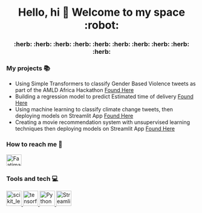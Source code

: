 <h1 align="center"> Hello, hi 👋 Welcome to my space :robot: </h1>
<h3 align="center"> :herb: :herb: :herb: :herb: :herb: :herb: :herb: :herb: :herb: :herb: </h3>

### My projects :books:
* Using Simple Transformers to classify Gender Based Violence tweets as part of the AMLD Africa Hackathon [Found Here](https://https://github.com/FaatimahM/Tweet_classification_simpletransformers)
* Building a regression model to predict Estimated time of delivery [Found Here](https://github.com/Mangalis0/Zindi-Regression-Hackathon)
* Using machine learning to classify climate change tweets, then deploying models on Streamlit App [Found Here](https://github.com/FaatimahM/unsup-streamlit-app1)
* Creating a movie recommendation system with unsupervised learning techniques then deploying models on Streamlit App [Found Here](https://github.com/FaatimahM/unsup-streamlit-app1)

### How to reach me :speech_balloon:
<a href="https://www.linkedin.com/in/faatimah-mansoor/" target="blank"><img align="center" src="https://cdn.jsdelivr.net/npm/simple-icons@3.0.1/icons/linkedin.svg" alt="Faatimah" height="30" width="40" /></a>

### Tools and tech :computer:
</a> <a href="https://scikit-learn.org/" target="_blank"> <img src="https://upload.wikimedia.org/wikipedia/commons/0/05/Scikit_learn_logo_small.svg" alt="scikit_learn" width="40" height="40"/> </a>
<a href="https://www.tensorflow.org" target="_blank"> <img src="https://www.vectorlogo.zone/logos/tensorflow/tensorflow-icon.svg" alt="tensorflow" width="40" height="40"/> </a> 
<a href="https://www.python.org/" target="_blank"> <img src="https://upload.wikimedia.org/wikipedia/commons/c/c3/Python-logo-notext.svg" alt="Python" width="40" height="40"/> </a> 
<a href="https://www.python.org/" target="_blank"> <img src="https://miro.medium.com/max/1400/0*7mUI9yTv9TUXCco3" alt="Streamlit" width="40" height="40"/> </a> 
 

<!--
**FaatimahM/FaatimahM** is a ✨ _special_ ✨ repository because its `README.md` (this file) appears on your GitHub profile.

Here are some ideas to get you started:

- 🔭 I’m currently working on ...
- 🌱 I’m currently learning ...
- 👯 I’m looking to collaborate on ...
- 🤔 I’m looking for help with ...
- 💬 Ask me about ...
- 📫 How to reach me: ...
- 😄 Pronouns: ...
- ⚡ Fun fact: ...
-->
